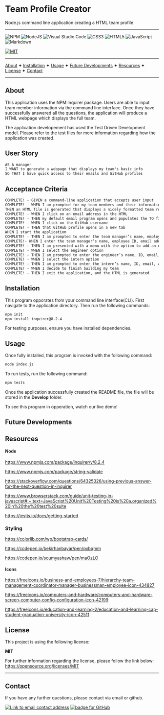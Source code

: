 # Team Profile Creator
Node.js command line application creating a HTML team profile

----------------------------------------------------------------

![NPM](https://img.shields.io/badge/NPM-%23000000.svg?style=for-the-badge&logo=npm&logoColor=white) ![NodeJS](https://img.shields.io/badge/node.js-6DA55F?style=for-the-badge&logo=node.js&logoColor=white) ![Visual Studio Code](https://img.shields.io/badge/Visual%20Studio%20Code-0078d7.svg?style=for-the-badge&logo=visual-studio-code&logoColor=white)   ![CSS3](https://img.shields.io/badge/css3-%231572B6.svg?style=for-the-badge&logo=css3&logoColor=white)  ![HTML5](https://img.shields.io/badge/html5-%23E34F26.svg?style=for-the-badge&logo=html5&logoColor=white)   ![JavaScript](https://img.shields.io/badge/javascript-%23323330.svg?style=for-the-badge&logo=javascript&logoColor=%23F7DF1E)   ![Markdown](https://img.shields.io/badge/markdown-%23000000.svg?style=for-the-badge&logo=markdown&logoColor=white)  

[![MIT](https://img.shields.io/badge/License-MIT-yellow?style=for-the-badge)](https://opensource.org/licenses/MIT)

----------------------------------------------------------------
<!-- FIXME: future developements link not working -->

[About](#about)  ✦  [Installation](#installation)  ✦  [Usage](#usage)  ✦  [Future Developments](#future_developements)  ✦  [Resources](#resources)  ✦  [License](#license)  ✦  [Contact](#contact)

----------------------------------------------------------------

## About
This application uses the NPM Inquirer package. Users are able to input team member information via the command line interface. Once they have successfully answered all the questions, the application will produce a HTML webpage  which displays the full team. 

The application developement has used the Test Driven Development model. Please refer to the test files for more information regarding how the application was created. 

## User Story
```md
AS A manager
I WANT to generate a webpage that displays my team's basic info
SO THAT I have quick access to their emails and GitHub profiles
```

## Acceptance Criteria
```md
COMPLETE! - GIVEN a command-line application that accepts user input
COMPLETE! - WHEN I am prompted for my team members and their information
THEN an HTML file is generated that displays a nicely formatted team roster based on user input
COMPLETE! - WHEN I click on an email address in the HTML
COMPLETE! - THEN my default email program opens and populates the TO field of the email with the address
COMPLETE! - WHEN I click on the GitHub username
COMPLETE! - THEN that GitHub profile opens in a new tab
WHEN I start the application
COMPLETE! - THEN I am prompted to enter the team manager’s name, employee ID, email address, and office number
COMPLETE!- WHEN I enter the team manager’s name, employee ID, email address, and office number
COMPLETE! - THEN I am presented with a menu with the option to add an engineer or an intern or to finish building my team
COMPLETE! - WHEN I select the engineer option
COMPLETE! - THEN I am prompted to enter the engineer’s name, ID, email, and GitHub username, and I am taken back to the menu
COMPLETE! - WHEN I select the intern option
COMPLETE! - THEN I am prompted to enter the intern’s name, ID, email, and school, and I am taken back to the menu
COMPLETE! - WHEN I decide to finish building my team
COMPLETE! - THEN I exit the application, and the HTML is generated
```

## Installation
This program opporates from your command line interface(CLI). First navigate to the application directory. Then run the following commands:

```bash
npm init
npm install inquirer@8.2.4
```
For testing purposes, ensure you have installed dependencies.

## Usage
Once fully installed, this program is invoked with the following command:
```bash
node index.js
```

To run tests, run the following command:
```bash
npm tests
```

<!-- FIXME: confirm storage location -->
Once the application successfully created the README file, the file will be stored in the **Develop** folder.

To see this program in opperation, watch our live demo!
<!-- [![Youtube screen grab of live demo recording.](Develop/assets/img/youtube-screengrab.png)](https://www.youtube.com/watch?v=CsS6BedKSkE&ab_channel=CaoimheJyoti) -->

## Future Developments


## Resources
#### Node
https://www.npmjs.com/package/inquirer/v/8.2.4

https://www.npmjs.com/package/string-validate

https://stackoverflow.com/questions/64325326/using-previous-answer-for-the-next-question-in-inquirer

https://www.browserstack.com/guide/unit-testing-in-javascript#:~:text=JavaScript%20Unit%20Testing%20is%20a,organized%20in%20the%20test%20suite

https://jestjs.io/docs/getting-started



### Styling
https://colorlib.com/wp/bootstrap-cards/

https://codepen.io/bekirhanbayar/pen/pxbqmm

https://codepen.io/soumyashaw/pen/maOzLO

#### Icons
https://freeicons.io/business-and-employees-7/hierarchy-team-management-coordinator-manager-businessman-employee-icon-434827

https://freeicons.io/computers-and-hardware/computers-and-hardware-screen-computer-config-configuration-icon-42199

https://freeicons.io/education-and-learning-2/education-and-learning-cap-student-graduation-university-icon-42511



## License
This project is using the following license:

**MIT**

For further information regarding the license, please follow the link below:
 https://opensource.org/licenses/MIT

----------------------------------------------------------------

## Contact 
If you have any further questions, please contact via email or github.

<a href="mailto:caoimhejyoti@gmail.com"><img alt="Link to email contact address" src="https://img.shields.io/badge/email-D14836?style=for-the-badge" target="_blank" /></a>  <a href="https://github.com/caoimhejyoti"><img alt="badge for GitHub" src="https://img.shields.io/badge/github-%23121011.svg?style=for-the-badge&logo=github&logoColor=white" target="_blank" /></a>